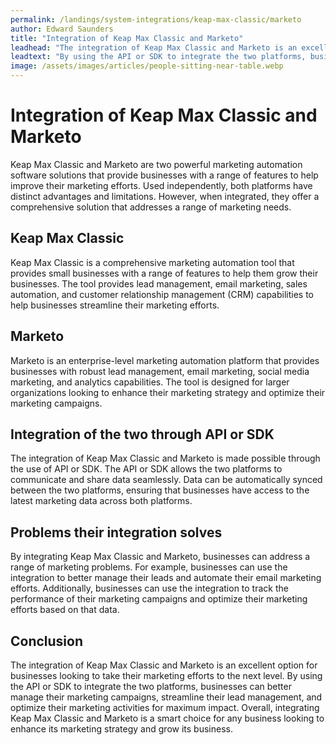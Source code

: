 ```yaml
---
permalink: /landings/system-integrations/keap-max-classic/marketo
author: Edward Saunders
title: "Integration of Keap Max Classic and Marketo"
leadhead: "The integration of Keap Max Classic and Marketo is an excellent option for businesses looking to take their marketing efforts to the next level"
leadtext: "By using the API or SDK to integrate the two platforms, businesses can better manage their marketing campaigns, streamline their lead management, and optimize their marketing activities for maximum impact. Overall, integrating Keap Max Classic and Marketo is a smart choice for any business looking to enhance its marketing strategy and grow its business."
image: /assets/images/articles/people-sitting-near-table.webp
---
```

<div class="arttext">  <h1>Integration of Keap Max Classic and Marketo</h1>

  <p>Keap Max Classic and Marketo are two powerful marketing automation software solutions that provide businesses with a range of features to help improve their marketing efforts. Used independently, both platforms have distinct advantages and limitations. However, when integrated, they offer a comprehensive solution that addresses a range of marketing needs.</p>

  <h2>Keap Max Classic</h2>
  <p>Keap Max Classic is a comprehensive marketing automation tool that provides small businesses with a range of features to help them grow their businesses. The tool provides lead management, email marketing, sales automation, and customer relationship management (CRM) capabilities to help businesses streamline their marketing efforts.</p>

  <h2>Marketo</h2>
  <p>Marketo is an enterprise-level marketing automation platform that provides businesses with robust lead management, email marketing, social media marketing, and analytics capabilities. The tool is designed for larger organizations looking to enhance their marketing strategy and optimize their marketing campaigns.</p>

  <h2>Integration of the two through API or SDK</h2>
  <p>The integration of Keap Max Classic and Marketo is made possible through the use of API or SDK. The API or SDK allows the two platforms to communicate and share data seamlessly. Data can be automatically synced between the two platforms, ensuring that businesses have access to the latest marketing data across both platforms.</p>

  <h2>Problems their integration solves</h2>
  <p>By integrating Keap Max Classic and Marketo, businesses can address a range of marketing problems. For example, businesses can use the integration to better manage their leads and automate their email marketing efforts. Additionally, businesses can use the integration to track the performance of their marketing campaigns and optimize their marketing efforts based on that data.</p>

  <h2>Conclusion</h2>
  <p>The integration of Keap Max Classic and Marketo is an excellent option for businesses looking to take their marketing efforts to the next level. By using the API or SDK to integrate the two platforms, businesses can better manage their marketing campaigns, streamline their lead management, and optimize their marketing activities for maximum impact. Overall, integrating Keap Max Classic and Marketo is a smart choice for any business looking to enhance its marketing strategy and grow its business.</p>
</div>